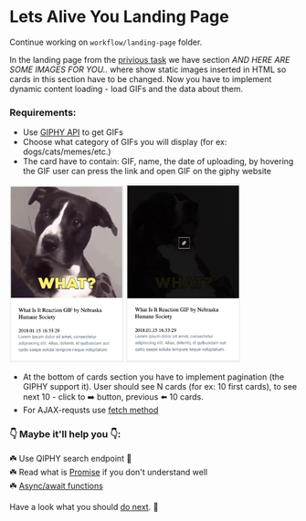 # Lets Alive You Landing Page

Continue working on `workflow/landing-page` folder.

In the landing page from the [privious task](./landing_page.md) we have section <em>AND HERE ARE SOME IMAGES FOR YOU..</em> where show static images inserted in HTML so cards in this section have to be changed. Now you have to implement dynamic content loading - load GIFs and the data about them.

### Requirements:

- Use [GIPHY API](https://developers.giphy.com/docs/api/) to get GIFs
- Choose what category of GIFs you will display (for ex: dogs/cats/memes/etc.)
- The card have to contain: GIF, name, the date of uploading, by hovering the GIF user can press the link and open GIF on the giphy website

<div>
  <img src="../assets/card.png" width=200>
  <img src="../assets/hovered-card.png" width="200">
</div>

- At the bottom of cards section you have to implement pagination (the GIPHY support it). User should see N cards (for ex: 10 first cards), to see next 10 - click to ➡️ button, previous ⬅️ 10 cards.
- For AJAX-requsts use [fetch method](https://learn.javascript.ru/fetch)

### 👇 Maybe it'll help you 👇:

☘️ Use QIPHY search endpoint 🤫<br/>
☘️ Read what is [Promise](https://learn.javascript.ru/promise) if you don't understand well<br/>
☘️ [Async/await functions](https://learn.javascript.ru/async-await)<br/>

Have a look what you should [do next](../README.md#progress). 👀
